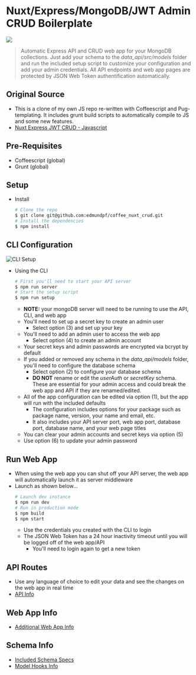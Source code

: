 # Nuxt/Express/MongoDB/JWT Admin CRUD Boilerplate
<img src="/assets/misc/crud.gif?raw=true"></img>
> Automatic Express API and CRUD web app for your MongoDB collections. Just add your schema to the *data_api/src/models* folder and run the included setup script to customize your configuration and add your admin credentials. All API endpoints and web app pages are protected by JSON Web Token authentification automatically.
## Original Source
* This is a clone of my own JS repo re-written with Coffeescript and Pug-templating. It includes grunt build scripts to automatically compile to JS and some new features.
* [Nuxt Express JWT CRUD - Javascript](https://github.com/edmundpf/nuxt_express_jwt_crud)
## Pre-Requisites
* Coffeescript (global)
* Grunt (global)
## Setup
* Install
	``` bash
	# Clone the repo
	$ git clone git@github.com:edmundpf/coffee_nuxt_crud.git
	# Install the dependencies
	$ npm install
	```
## CLI Configuration
![CLI Setup](https://i.imgur.com/se8ewac.gif "CLI Setup")
* Using the CLI
	``` bash
	# First you'll need to start your API server
	$ npm run server
	# Start the setup script
	$ npm run setup
	```
	* **NOTE:** your mongoDB server will need to be running to use the API, CLI, and web app
	* You'll need to set up a secret key to create an admin user
		* Select option (3) and set up your key
	* You'll need to add an admin user to access the web app
		* Select option (4) to create an admin account
	* Your secret keys and admin passwords are encrypted via bcrypt by default
	* If you added or removed any schema in the *data_api/models* folder, you'll need to configure the database schema
		* Select option (2) to configure your database schema
		* **DO NOT** rename or edit the *userAuth* or *secretKey* schema. These are essential for your admin access and could break the web app and API if they are renamed/edited.
	* All of the app configuration can be edited via option (1), but the app will run with the included defaults
		* The configuration includes options for your package such as package name, version, your name and email, etc.
		* It also includes your API server port, web app port, database port, database name, and your web page titles
	* You can clear your admin accounts and secret keys via option (5)
	* Use option (6) to update your admin password
## Run Web App
* When using the web app you can shut off your API server, the web app will automatically launch it as server middleware
* Launch as shown below...
	``` bash
	# Launch dev instance
	$ npm run dev
	# Run in production mode
	$ npm build
	$ npm start
	```
	* Use the credentials you created with the CLI to login
	* The JSON Web Token has a 24 hour inactivity timeout until you will be logged off of the web app/API
		* You'll need to login again to get a new token
## API Routes
* Use any language of choice to edit your data and see the changes on the web app in real time
* [API Info](https://github.com/edmundpf/nuxt_express_jwt_crud/blob/master/data_api/README.md)
## Web App Info
* [Additional Web App Info](https://github.com/edmundpf/nuxt_express_jwt_crud/blob/master/pages/README.md)
## Schema Info
* [Included Schema Specs](https://github.com/edmundpf/nuxt_express_jwt_crud/blob/master/data_api/models/README.md)
* [Model Hooks Info](https://github.com/edmundpf/nuxt_express_jwt_crud/blob/master/data_api/utils/README.md)
